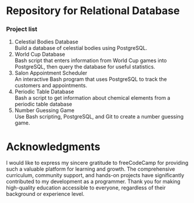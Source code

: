# Repository for Relational Database  
### Project list
1. Celestial Bodies Database  
   Build a database of celestial bodies using PostgreSQL.
3. World Cup Database  
    Bash script that enters information from World Cup games into PostgreSQL, then query the database for useful statistics.
4. Salon Appointment Scheduler  
   An interactive Bash program that uses PostgreSQL to track the customers and appointments.
5. Periodic Table Database  
   Bash a script to get information about chemical elements from a periodic table database
6. Number Guessing Game  
   Use Bash scripting, PostgreSQL, and Git to create a number guessing game.

# Acknowledgments
I would like to express my sincere gratitude to freeCodeCamp for providing such a valuable platform for learning and growth. The comprehensive curriculum, community support, and hands-on projects have significantly contributed to my development as a programmer. Thank you for making high-quality education accessible to everyone, regardless of their background or experience level.
